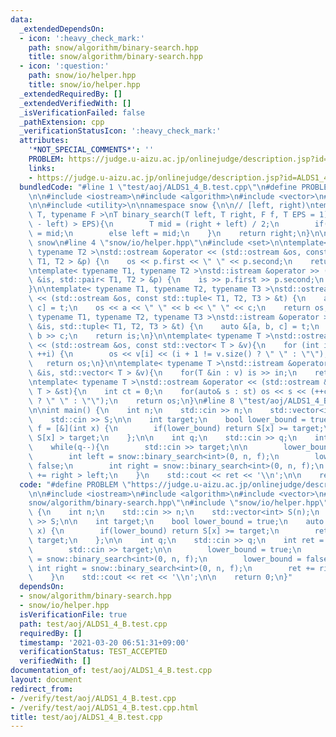 ```yaml
---
data:
  _extendedDependsOn:
  - icon: ':heavy_check_mark:'
    path: snow/algorithm/binary-search.hpp
    title: snow/algorithm/binary-search.hpp
  - icon: ':question:'
    path: snow/io/helper.hpp
    title: snow/io/helper.hpp
  _extendedRequiredBy: []
  _extendedVerifiedWith: []
  _isVerificationFailed: false
  _pathExtension: cpp
  _verificationStatusIcon: ':heavy_check_mark:'
  attributes:
    '*NOT_SPECIAL_COMMENTS*': ''
    PROBLEM: https://judge.u-aizu.ac.jp/onlinejudge/description.jsp?id=ALDS1_4_B
    links:
    - https://judge.u-aizu.ac.jp/onlinejudge/description.jsp?id=ALDS1_4_B
  bundledCode: "#line 1 \"test/aoj/ALDS1_4_B.test.cpp\"\n#define PROBLEM \"https://judge.u-aizu.ac.jp/onlinejudge/description.jsp?id=ALDS1_4_B\"\
    \n\n#include <iostream>\n#include <algorithm>\n#include <vector>\n#line 2 \"snow/algorithm/binary-search.hpp\"\
    \n\n#include <utility>\n\nnamespace snow {\n\n// [left, right)\ntemplate< typename\
    \ T, typename F >\nT binary_search(T left, T right, F f, T EPS = 1) {\n    while(abs(right\
    \ - left) > EPS){\n        T mid = (right + left) / 2;\n        if(f(mid)) right\
    \ = mid;\n        else left = mid;\n    }\n    return right;\n}\n\n} // namespace\
    \ snow\n#line 4 \"snow/io/helper.hpp\"\n#include <set>\n\ntemplate< typename T1,\
    \ typename T2 >\nstd::ostream &operator << (std::ostream &os, const std::pair<\
    \ T1, T2 > &p) {\n    os << p.first << \" \" << p.second;\n    return os;\n}\n\
    \ntemplate< typename T1, typename T2 >\nstd::istream &operator >> (std::istream\
    \ &is, std::pair< T1, T2 > &p) {\n    is >> p.first >> p.second;\n    return is;\n\
    }\n\ntemplate< typename T1, typename T2, typename T3 >\nstd::ostream &operator\
    \ << (std::ostream &os, const std::tuple< T1, T2, T3 > &t) {\n    auto &[a, b,\
    \ c] = t;\n    os << a << \" \" << b << \" \" << c;\n    return os;\n}\n\ntemplate<\
    \ typename T1, typename T2, typename T3 >\nstd::istream &operator >> (std::istream\
    \ &is, std::tuple< T1, T2, T3 > &t) {\n    auto &[a, b, c] = t;\n    is >> a >>\
    \ b >> c;\n    return is;\n}\n\ntemplate< typename T >\nstd::ostream &operator\
    \ << (std::ostream &os, const std::vector< T > &v){\n    for (int i = 0; i < (int)v.size();\
    \ ++i) {\n        os << v[i] << (i + 1 != v.size() ? \" \" : \"\");\n    }\n \
    \   return os;\n}\n\ntemplate< typename T >\nstd::istream &operator >>  (std::istream\
    \ &is, std::vector< T > &v){\n    for(T &in : v) is >> in;\n    return is;\n}\n\
    \ntemplate< typename T >\nstd::ostream &operator << (std::ostream &os, const std::set<\
    \ T > &st){\n    int ct = 0;\n    for(auto& s : st) os << s << (++ct != st.size()\
    \ ? \" \" : \"\");\n    return os;\n}\n#line 8 \"test/aoj/ALDS1_4_B.test.cpp\"\
    \n\nint main() {\n    int n;\n    std::cin >> n;\n    std::vector<int> S(n);\n\
    \    std::cin >> S;\n\n    int target;\n    bool lower_bound = true;\n    auto\
    \ f = [&](int x) {\n        if(lower_bound) return S[x] >= target;\n        return\
    \ S[x] > target;\n    };\n\n    int q;\n    std::cin >> q;\n    int ret = 0;\n\
    \    while(q--){\n        std::cin >> target;\n\n        lower_bound = true;\n\
    \        int left = snow::binary_search<int>(0, n, f);\n        lower_bound =\
    \ false;\n        int right = snow::binary_search<int>(0, n, f);\n        ret\
    \ += right > left;\n    }\n    std::cout << ret << '\\n';\n\n    return 0;\n}\n"
  code: "#define PROBLEM \"https://judge.u-aizu.ac.jp/onlinejudge/description.jsp?id=ALDS1_4_B\"\
    \n\n#include <iostream>\n#include <algorithm>\n#include <vector>\n#include \"\
    snow/algorithm/binary-search.hpp\"\n#include \"snow/io/helper.hpp\"\n\nint main()\
    \ {\n    int n;\n    std::cin >> n;\n    std::vector<int> S(n);\n    std::cin\
    \ >> S;\n\n    int target;\n    bool lower_bound = true;\n    auto f = [&](int\
    \ x) {\n        if(lower_bound) return S[x] >= target;\n        return S[x] >\
    \ target;\n    };\n\n    int q;\n    std::cin >> q;\n    int ret = 0;\n    while(q--){\n\
    \        std::cin >> target;\n\n        lower_bound = true;\n        int left\
    \ = snow::binary_search<int>(0, n, f);\n        lower_bound = false;\n       \
    \ int right = snow::binary_search<int>(0, n, f);\n        ret += right > left;\n\
    \    }\n    std::cout << ret << '\\n';\n\n    return 0;\n}"
  dependsOn:
  - snow/algorithm/binary-search.hpp
  - snow/io/helper.hpp
  isVerificationFile: true
  path: test/aoj/ALDS1_4_B.test.cpp
  requiredBy: []
  timestamp: '2021-03-20 06:51:31+09:00'
  verificationStatus: TEST_ACCEPTED
  verifiedWith: []
documentation_of: test/aoj/ALDS1_4_B.test.cpp
layout: document
redirect_from:
- /verify/test/aoj/ALDS1_4_B.test.cpp
- /verify/test/aoj/ALDS1_4_B.test.cpp.html
title: test/aoj/ALDS1_4_B.test.cpp
---
```

